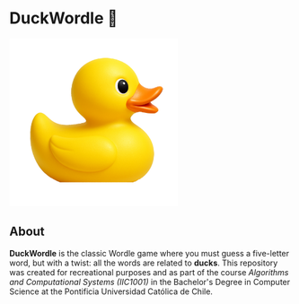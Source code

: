 # DuckWordle 🦆

<img alt="Duck" src="./assets/images/duck.png" width="300" height="300">

## About

**DuckWordle** is the classic Wordle game where you must guess a five-letter word, but with a twist: all the words are related to **ducks**. This repository was created for recreational purposes and as part of the course *Algorithms and Computational Systems (IIC1001)* in the Bachelor's Degree in Computer Science at the Pontificia Universidad Católica de Chile.